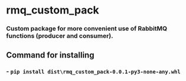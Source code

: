 # rmq_custom_pack
### Custom package for more convenient use of RabbitMQ functions (producer and consumer).

## Command for installing
### - `pip install dist\rmq_custom_pack-0.0.1-py3-none-any.whl`
